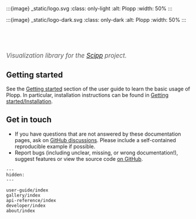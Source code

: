 :::{image} _static/logo.svg
:class: only-light
:alt: Plopp
:width: 50%
:::

:::{image} _static/logo-dark.svg
:class: only-dark
:alt: Plopp
:width: 50%
:::

#

<span style="font-size:1.2em;font-style:italic;color:#5a5a5a">
    <br><br>
    Visualization library for the <a href="https://scipp.github.io">Scipp</a> project.
</span>

## Getting started

See the [Getting started](./user-guide/index.md#getting-started) section of the user guide to learn the basic usage of Plopp.
In particular, installation instructions can be found in [Getting started/Installation](./user-guide/getting-started/installation.md).

## Get in touch

- If you have questions that are not answered by these documentation pages, ask on [GitHub discussions](https://github.com/scipp/plopp/discussions). Please include a self-contained reproducible example if possible.
- Report bugs (including unclear, missing, or wrong documentation!), suggest features or view the source code [on GitHub](https://github.com/scipp/plopp).

```{toctree}
---
hidden:
---

user-guide/index
gallery/index
api-reference/index
developer/index
about/index
```
